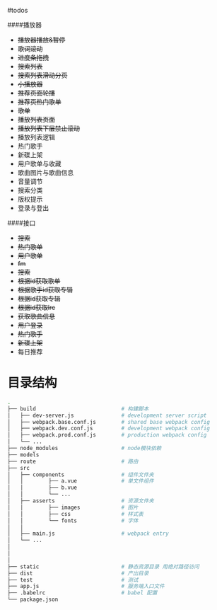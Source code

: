 #todos

####播放器

- ~~播放器播放&暂停~~
- ~~歌词滚动~~
- ~~进度条拖拽~~
- ~~搜索列表~~
- ~~搜索列表滑动分页~~
- ~~小播放器~~
- ~~推荐页面轮播~~
- ~~推荐页热门歌单~~
- ~~歌单~~
- ~~播放列表页面~~
- ~~播放列表下层禁止滚动~~
- 播放列表逻辑
- 热门歌手
- 新碟上架
- 用户歌单与收藏
- 歌曲图片与歌曲信息
- 音量调节
- 搜索分类
- 版权提示
- 登录与登出

####接口
- ~~搜索~~
- ~~热门歌单~~
- ~~用户歌单~~
- ~~fm~~
- ~~搜索~~
- ~~根据id获取歌单~~
- ~~根据歌手id获取专辑~~
- ~~根据id获取专辑~~
- ~~根据id获取lrc~~
- ~~获取歌曲信息~~
- ~~用户登录~~
- ~~热门歌手~~
- ~~新碟上架~~
- 每日推荐

# 目录结构
``` bash
.
├── build                           # 构建脚本
│   ├── dev-server.js               # development server script
│   ├── webpack.base.conf.js        # shared base webpack config
│   ├── webpack.dev.conf.js         # development webpack config
│   ├── webpack.prod.conf.js        # production webpack config
│   └── ...
├── node_modules                    # node模块依赖
├── models
├── route                           # 路由
├── src
│   ├── components                  # 组件文件夹
│   │        ├── a.vue              # 单文件组件
│   │        ├── b.vue
│   │        └── ...
│   ├── asserts                     # 资源文件夹
│   │        ├── images             # 图片
│   │        ├── css                # 样式表
│   │        └── fonts              # 字体
│   │
│   ├── main.js                     # webpack entry
│   └── ...
│
│
│
├── static                          # 静态资源目录 用绝对路径访问
├── dist                            # 产出目录
├── test                            # 测试
├── app.js                          # 服务端入口文件
├── .babelrc                        # babel 配置
└── package.json
```
